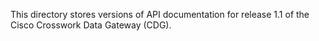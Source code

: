 This directory stores versions of API documentation for release 1.1 of the Cisco Crosswork Data Gateway (CDG).
